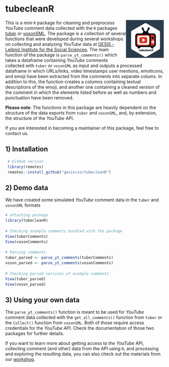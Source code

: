 # tubecleanR
<img src="man/figures/tubecleanR_stickr.png" align="right" alt="tubecleanR Sticker" width="120">

This is a mini `R` package for cleaning and preprocess *YouTube* comment data collected with the `R` packages [tuber](https://github.com/gojiplus/tuber) or [vosonSML](https://github.com/vosonlab/vosonSML).
The package is a collection of several functions that were developed during several workshops on collecting and analyzing *YouTube* data at [GESIS - Leibniz Institute for the Social Sciences](https://www.gesis.org/home). The main function of the package is `parse_yt_comments()` which takes a dataframe containing *YouTube* comments collected with `tuber` or `vosonSML` as input and outputs a processed dataframe in which URLs/links, video timestamps user mentions, emoticons, and emoji have been extracted from the comments into separate colums. In addition to this, the function creates a columns containing textual descriptions of the emoji, and another one containing a cleaned version of the comment in which the elements listed before as well as numbers and punctuation have been removed.

**Please note**: The functions in this package are heavily dependent on the structure of the data exports from `tuber` and `vosonSML`, and, by extension, the structure of the *YouTube* API. 

If you are interested in becoming a maintainer of this package, feel free to contact us.
 
## 1) Installation

```R
 # GitHub version
 library(remotes)
 remotes::install_github("gesiscss/tubecleanR")
```
 
## 2) Demo data

We have created some simulated *YouTube* comment data in the `tuber` and `vosonSML` formats

```R
# attaching package
library(tubecleanR)

# Checking example comments bundled with the package
View(tuberComments)
View(vosonComments)

# Parsing comments
tuber_parsed <- parse_yt_comments(tuberComments)
voson_parsed <- parse_yt_comments(vosonComments)

# Checking parsed versions of example comments
View(tuber_parsed)
View(voson_parsed)
```
 
## 3) Using your own data

The `parse_yt_comments()` function is meant to be used for *YouTube* comment data collected with the `get_all_comments()` function from `tuber` or the `Collect()` function from `vosonSML`. Both of those require access credentials for the *YouTube API*. Check the documentation of those two packages for further details.

If you want to learn more about getting access to the *YouTube* API, collecting comment (and other) data from the API using `R`, and processing and exploring the resulting data, you can also check out the materials from our [workshop](https://github.com/jobreu/youtube-workshop-gesis-2023).
